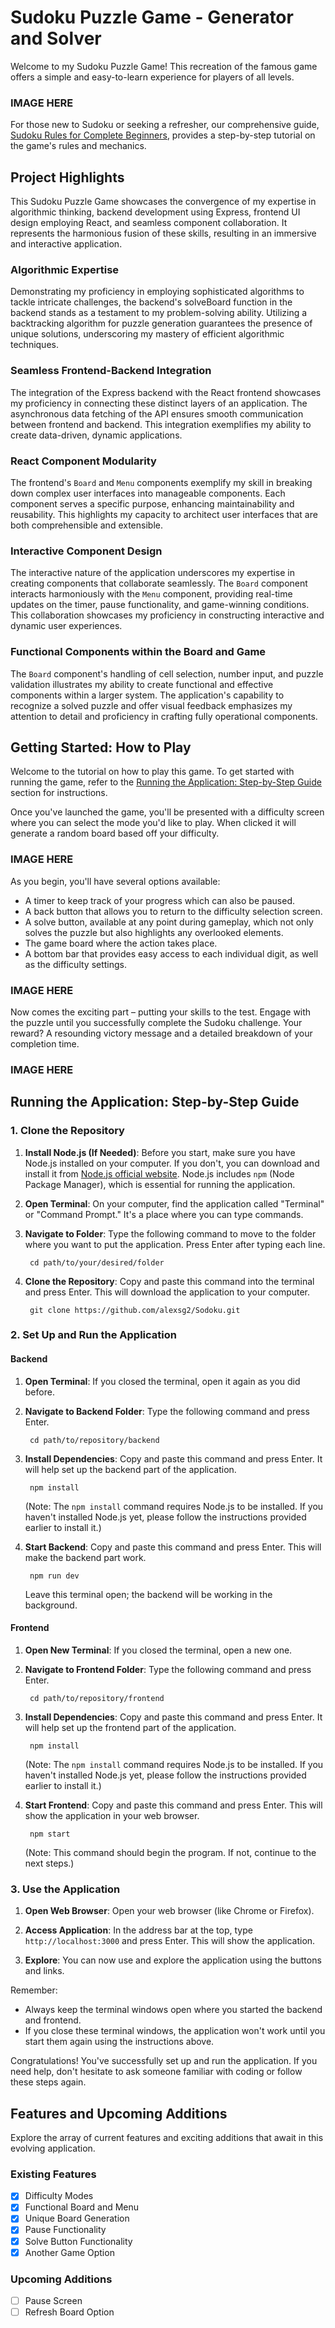 # Sudoku Puzzle Game - Generator and Solver

Welcome to my Sudoku Puzzle Game! This recreation of the famous game offers a simple and easy-to-learn experience for players of all levels.

### IMAGE HERE

For those new to Sudoku or seeking a refresher, our comprehensive guide, [Sudoku Rules for Complete Beginners](https://sudoku.com/how-to-play/sudoku-rules-for-complete-beginners/#:~:text=Sudoku%20is%20played%20on%20a%20grid,the%20row%2C%20column%20or%20square.), provides a step-by-step tutorial on the game's rules and mechanics.

## Project Highlights

This Sudoku Puzzle Game showcases the convergence of my expertise in algorithmic thinking, backend development using Express, frontend UI design employing React, and seamless component collaboration. It represents the harmonious fusion of these skills, resulting in an immersive and interactive application.

### Algorithmic Expertise

Demonstrating my proficiency in employing sophisticated algorithms to tackle intricate challenges, the backend's solveBoard function in the backend stands as a testament to my problem-solving ability. Utilizing a backtracking algorithm for puzzle generation guarantees the presence of unique solutions, underscoring my mastery of efficient algorithmic techniques.

### Seamless Frontend-Backend Integration

The integration of the Express backend with the React frontend showcases my proficiency in connecting these distinct layers of an application. The asynchronous data fetching of the API ensures smooth communication between frontend and backend. This integration exemplifies my ability to create data-driven, dynamic applications.

### React Component Modularity

The frontend's `Board` and `Menu` components exemplify my skill in breaking down complex user interfaces into manageable components. Each component serves a specific purpose, enhancing maintainability and reusability. This highlights my capacity to architect user interfaces that are both comprehensible and extensible.

### Interactive Component Design

The interactive nature of the application underscores my expertise in creating components that collaborate seamlessly. The `Board` component interacts harmoniously with the `Menu` component, providing real-time updates on the timer, pause functionality, and game-winning conditions. This collaboration showcases my proficiency in constructing interactive and dynamic user experiences.

### Functional Components within the Board and Game

The `Board` component's handling of cell selection, number input, and puzzle validation illustrates my ability to create functional and effective components within a larger system. The application's capability to recognize a solved puzzle and offer visual feedback emphasizes my attention to detail and proficiency in crafting fully operational components.

## Getting Started: How to Play

Welcome to the tutorial on how to play this game. To get started with running the game, refer to the [Running the Application: Step-by-Step Guide](#running-the-application-step-by-step-guide)  section for instructions.

Once you've launched the game, you'll be presented with a difficulty screen where you can select the mode you'd like to play. When clicked it will generate a random board based off your difficulty.

### IMAGE HERE

As you begin, you'll have several options available:

- A timer to keep track of your progress which can also be paused.
- A back button that allows you to return to the difficulty selection screen.
- A solve button, available at any point during gameplay, which not only solves the puzzle but also highlights any overlooked elements.
- The game board where the action takes place.
- A bottom bar that provides easy access to each individual digit, as well as the difficulty settings.

### IMAGE HERE

Now comes the exciting part – putting your skills to the test. Engage with the puzzle until you successfully complete the Sudoku challenge. Your reward? A resounding victory message and a detailed breakdown of your completion time.

### IMAGE HERE

## Running the Application: Step-by-Step Guide

### 1. Clone the Repository

1. **Install Node.js (If Needed)**: Before you start, make sure you have Node.js installed on your computer. If you don't, you can download and install it from [Node.js official website](https://nodejs.org/). Node.js includes `npm` (Node Package Manager), which is essential for running the application.

2. **Open Terminal**: On your computer, find the application called "Terminal" or "Command Prompt." It's a place where you can type commands.

3. **Navigate to Folder**: Type the following command to move to the folder where you want to put the application. Press Enter after typing each line.

        cd path/to/your/desired/folder

4. **Clone the Repository**: Copy and paste this command into the terminal and press Enter. This will download the application to your computer.

        git clone https://github.com/alexsg2/Sodoku.git

### 2. Set Up and Run the Application

#### Backend

1. **Open Terminal**: If you closed the terminal, open it again as you did before.

2. **Navigate to Backend Folder**: Type the following command and press Enter.

        cd path/to/repository/backend

3. **Install Dependencies**: Copy and paste this command and press Enter. It will help set up the backend part of the application.

        npm install

    (Note: The `npm install` command requires Node.js to be installed. If you haven't installed Node.js yet, please follow the instructions provided earlier to install it.)

4. **Start Backend**: Copy and paste this command and press Enter. This will make the backend part work.

        npm run dev

    Leave this terminal open; the backend will be working in the background.

#### Frontend

1. **Open New Terminal**: If you closed the terminal, open a new one.

2. **Navigate to Frontend Folder**: Type the following command and press Enter.

        cd path/to/repository/frontend

3. **Install Dependencies**: Copy and paste this command and press Enter. It will help set up the frontend part of the application.

        npm install

    (Note: The `npm install` command requires Node.js to be installed. If you haven't installed Node.js yet, please follow the instructions provided earlier to install it.)

4. **Start Frontend**: Copy and paste this command and press Enter. This will show the application in your web browser.

        npm start

    (Note: This command should begin the program. If not, continue to the next steps.)

### 3. Use the Application

1. **Open Web Browser**: Open your web browser (like Chrome or Firefox).

2. **Access Application**: In the address bar at the top, type `http://localhost:3000` and press Enter. This will show the application.

3. **Explore**: You can now use and explore the application using the buttons and links.

Remember:

- Always keep the terminal windows open where you started the backend and frontend.
- If you close these terminal windows, the application won't work until you start them again using the instructions above.

Congratulations! You've successfully set up and run the application. If you need help, don't hesitate to ask someone familiar with coding or follow these steps again.

## Features and Upcoming Additions

Explore the array of current features and exciting additions that await in this evolving application.

### Existing Features

- [x] Difficulty Modes
- [x] Functional Board and Menu
- [x] Unique Board Generation
- [x] Pause Functionality
- [x] Solve Button Functionality 
- [x] Another Game Option

### Upcoming Additions

- [ ] Pause Screen
- [ ] Refresh Board Option
